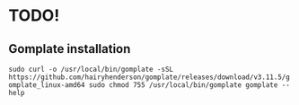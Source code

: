# TODO!

## Gomplate installation

`
sudo curl -o /usr/local/bin/gomplate -sSL https://github.com/hairyhenderson/gomplate/releases/download/v3.11.5/gomplate_linux-amd64
sudo chmod 755 /usr/local/bin/gomplate
gomplate --help
`